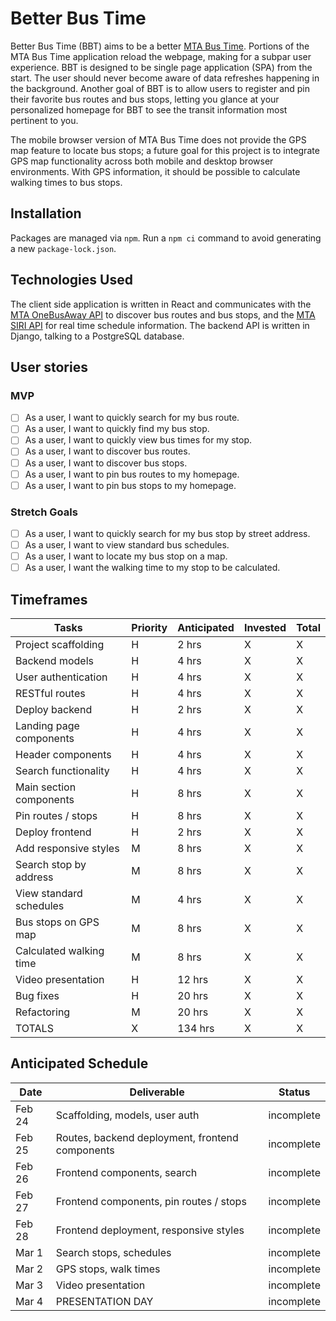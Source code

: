 # Better Bus Time

Better Bus Time (BBT) aims to be a better [MTA Bus Time](https://bustime.mta.info/). Portions of the MTA Bus Time application reload the webpage, making for a subpar user experience. BBT is designed to be single page application (SPA) from the start. The user should never become aware of data refreshes happening in the background. Another goal of BBT is to allow users to register and pin their favorite bus routes and bus stops, letting you glance at your personalized homepage for BBT to see the transit information most pertinent to you.

The mobile browser version of MTA Bus Time does not provide the GPS map feature to locate bus stops; a future goal for this project is to integrate GPS map functionality across both mobile and desktop browser environments. With GPS information, it should be possible to calculate walking times to bus stops.

## Installation

Packages are managed via `npm`. Run a `npm ci` command to avoid generating a new `package-lock.json`.

## Technologies Used

The client side application is written in React and communicates with the [MTA OneBusAway API](https://bustime.mta.info/wiki/Developers/OneBusAwayRESTfulAPI) to discover bus routes and bus stops, and the [MTA SIRI API](https://bustime.mta.info/wiki/Developers/SIRIIntro) for real time schedule information. The backend API is written in Django, talking to a PostgreSQL database.

## User stories

### MVP

-   [ ] As a user, I want to quickly search for my bus route.
-   [ ] As a user, I want to quickly find my bus stop.
-   [ ] As a user, I want to quickly view bus times for my stop.
-   [ ] As a user, I want to discover bus routes.
-   [ ] As a user, I want to discover bus stops.
-   [ ] As a user, I want to pin bus routes to my homepage.
-   [ ] As a user, I want to pin bus stops to my homepage.

### Stretch Goals

-   [ ] As a user, I want to quickly search for my bus stop by street address.
-   [ ] As a user, I want to view standard bus schedules.
-   [ ] As a user, I want to locate my bus stop on a map.
-   [ ] As a user, I want the walking time to my stop to be calculated.

## Timeframes

| Tasks                   | Priority | Anticipated | Invested | Total |
| ----------------------- | -------- | ----------- | -------- | ----- |
| Project scaffolding     | H        | 2 hrs       | X        | X     |
| Backend models          | H        | 4 hrs       | X        | X     |
| User authentication     | H        | 4 hrs       | X        | X     |
| RESTful routes          | H        | 4 hrs       | X        | X     |
| Deploy backend          | H        | 2 hrs       | X        | X     |
| Landing page components | H        | 4 hrs       | X        | X     |
| Header components       | H        | 4 hrs       | X        | X     |
| Search functionality    | H        | 4 hrs       | X        | X     |
| Main section components | H        | 8 hrs       | X        | X     |
| Pin routes / stops      | H        | 8 hrs       | X        | X     |
| Deploy frontend         | H        | 2 hrs       | X        | X     |
| Add responsive styles   | M        | 8 hrs       | X        | X     |
| Search stop by address  | M        | 8 hrs       | X        | X     |
| View standard schedules | M        | 4 hrs       | X        | X     |
| Bus stops on GPS map    | M        | 8 hrs       | X        | X     |
| Calculated walking time | M        | 8 hrs       | X        | X     |
| Video presentation      | H        | 12 hrs      | X        | X     |
| Bug fixes               | H        | 20 hrs      | X        | X     |
| Refactoring             | M        | 20 hrs      | X        | X     |
| TOTALS                  | X        | 134 hrs     | X        | X     |

## Anticipated Schedule

| Date   | Deliverable                                     | Status     |
| ------ | ----------------------------------------------- | ---------- |
| Feb 24 | Scaffolding, models, user auth                  | incomplete |
| Feb 25 | Routes, backend deployment, frontend components | incomplete |
| Feb 26 | Frontend components, search                     | incomplete |
| Feb 27 | Frontend components, pin routes / stops         | incomplete |
| Feb 28 | Frontend deployment, responsive styles          | incomplete |
| Mar 1  | Search stops, schedules                         | incomplete |
| Mar 2  | GPS stops, walk times                           | incomplete |
| Mar 3  | Video presentation                              | incomplete |
| Mar 4  | PRESENTATION DAY                                | incomplete |
